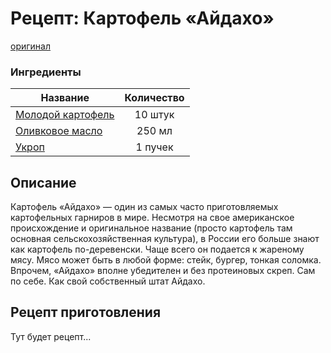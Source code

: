# Рецепт: Картофель «Айдахо»
[оригинал](https://eda.ru/recepty/osnovnye-blyuda/kartofel-ajdaho-30625)

### Ингредиенты
| Название        	| Количество    |
| -------------   	|:-------------:|
| [Молодой картофель](yang_potato.md) | 10 штук 		|
| [Оливковое масло](olive_oil.md)   | 250 мл 		|
| [Укроп](dill.md)			    | 1 пучек 		|

## Описание
Картофель «Айдахо» — один из самых часто приготовляемых картофельных гарниров в мире. 
Несмотря на свое американское происхождение и оригинальное название (просто картофель там основная сельскохозяйственная культура), 
в России его больше знают как картофель по-деревенски. Чаще всего он подается к жареному мясу. 
Мясо может быть в любой форме: стейк, бургер, тонкая соломка. 
Впрочем, «Айдахо» вполне убедителен и без протеиновых скреп. 
Сам по себе. Как свой собственный штат Айдахо.

## Рецепт приготовления
Тут будет рецепт...

